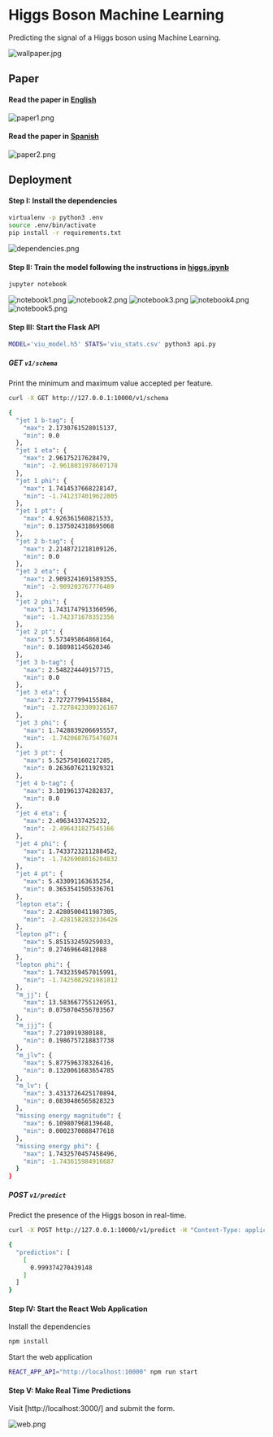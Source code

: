 # Higgs Boson Machine Learning
Predicting the signal of a Higgs boson using Machine Learning.

![wallpaper.jpg](wallpaper.jpg)

## Paper

#### Read the paper in [English](PaperEN.pdf)

![paper1.png](paper1.png)

#### Read the paper in [Spanish](PaperES.pdf)

![paper2.png](paper2.png)

## Deployment

#### Step I: Install the dependencies

```bash
virtualenv -p python3 .env
source .env/bin/activate
pip install -r requirements.txt
```

![dependencies.png](dependencies.png)

#### Step II: Train the model following the instructions in [higgs.ipynb](higgs.ipnyb)

```bash
jupyter notebook
```

![notebook1.png](notebook1.png)
![notebook2.png](notebook2.png)
![notebook3.png](notebook3.png)
![notebook4.png](notebook4.png)
![notebook5.png](notebook5.png)

#### Step III: Start the Flask API

```bash
MODEL='viu_model.h5' STATS='viu_stats.csv' python3 api.py
```

##### GET `v1/schema`

Print the minimum and maximum value accepted per feature.

```bash
curl -X GET http://127.0.0.1:10000/v1/schema
```
```bash
{
  "jet 1 b-tag": {
    "max": 2.1730761528015137,
    "min": 0.0
  },
  "jet 1 eta": {
    "max": 2.96175217628479,
    "min": -2.9618031978607178
  },
  "jet 1 phi": {
    "max": 1.7414537668228147,
    "min": -1.7412374019622805
  },
  "jet 1 pt": {
    "max": 4.926361560821533,
    "min": 0.1375024318695068
  },
  "jet 2 b-tag": {
    "max": 2.2148721218109126,
    "min": 0.0
  },
  "jet 2 eta": {
    "max": 2.9093241691589355,
    "min": -2.909203767776489
  },
  "jet 2 phi": {
    "max": 1.7431747913360596,
    "min": -1.742371678352356
  },
  "jet 2 pt": {
    "max": 5.573495864868164,
    "min": 0.188981145620346
  },
  "jet 3 b-tag": {
    "max": 2.548224449157715,
    "min": 0.0
  },
  "jet 3 eta": {
    "max": 2.727277994155884,
    "min": -2.7278423309326167
  },
  "jet 3 phi": {
    "max": 1.7428839206695557,
    "min": -1.7420687675476074
  },
  "jet 3 pt": {
    "max": 5.525750160217285,
    "min": 0.2636076211929321
  },
  "jet 4 b-tag": {
    "max": 3.101961374282837,
    "min": 0.0
  },
  "jet 4 eta": {
    "max": 2.49634337425232,
    "min": -2.496431827545166
  },
  "jet 4 phi": {
    "max": 1.7433723211288452,
    "min": -1.7426908016204832
  },
  "jet 4 pt": {
    "max": 5.433091163635254,
    "min": 0.3653541505336761
  },
  "lepton eta": {
    "max": 2.4280500411987305,
    "min": -2.4281582832336426
  },
  "lepton pT": {
    "max": 5.851532459259033,
    "min": 0.27469664812088
  },
  "lepton phi": {
    "max": 1.7432359457015991,
    "min": -1.7425082921981812
  },
  "m_jj": {
    "max": 13.583667755126951,
    "min": 0.0750704556703567
  },
  "m_jjj": {
    "max": 7.2710919380188,
    "min": 0.1986757218837738
  },
  "m_jlv": {
    "max": 5.877596378326416,
    "min": 0.1320061683654785
  },
  "m_lv": {
    "max": 3.4313726425170894,
    "min": 0.0830486565828323
  },
  "missing energy magnitude": {
    "max": 6.109807968139648,
    "min": 0.0002370088477618
  },
  "missing energy phi": {
    "max": 1.7432570457458496,
    "min": -1.743615984916687
  }
}
```

##### POST `v1/predict`

Predict the presence of the Higgs boson in real-time.

```bash
curl -X POST http://127.0.0.1:10000/v1/predict -H "Content-Type: application/json" -d '{"events": [{"jet 1 b-tag": 0.0, "jet 1 eta": 0.0, "jet 1 phi": 0.0, "jet 1 pt": 0.2, "jet 2 b-tag": 0.0, "jet 2 eta": 0.0, "jet 2 phi": 0.0, "jet 2 pt": 0.2, "jet 3 b-tag": 0.0, "jet 3 eta": 0.0, "jet 3 phi": 0.0, "jet 3 pt": 0.3, "jet 4 b-tag": 0.0, "jet 4 eta": 0.0, "jet 4 phi": 0.0, "jet 4 pt": 0.4, "lepton eta": 0.0, "lepton pT": 0.3, "lepton phi": 0.0, "m_jj": 0.1, "m_jjj": 0.2, "m_jlv": 0.2, "m_lv": 0.1, "missing energy magnitude": 0.1, "missing energy phi": 0.0}]}'
```
```bash
{
  "prediction": [
    [
      0.999374270439148
    ]
  ]
}
```

#### Step IV: Start the React Web Application

Install the dependencies
```bash
npm install
```

Start the web application 
```bash
REACT_APP_API="http://localhost:10000" npm run start
```

#### Step V: Make Real Time Predictions

Visit [http://localhost:3000/] and submit the form.

![web.png](web.png)
